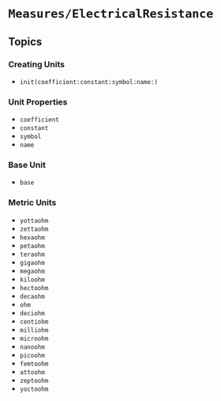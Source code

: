 # ``Measures/ElectricalResistance``

## Topics

### Creating Units

- ``init(coefficient:constant:symbol:name:)``

### Unit Properties

- ``coefficient``
- ``constant``
- ``symbol``
- ``name``

### Base Unit

- ``base``

### Metric Units

- ``yottaohm``
- ``zettaohm``
- ``hexaohm``
- ``petaohm``
- ``teraohm``
- ``gigaohm``
- ``megaohm``
- ``kiloohm``
- ``hectoohm``
- ``decaohm``
- ``ohm``
- ``deciohm``
- ``centiohm``
- ``milliohm``
- ``microohm``
- ``nanoohm``
- ``picoohm``
- ``femtoohm``
- ``attoohm``
- ``zeptoohm``
- ``yoctoohm``
